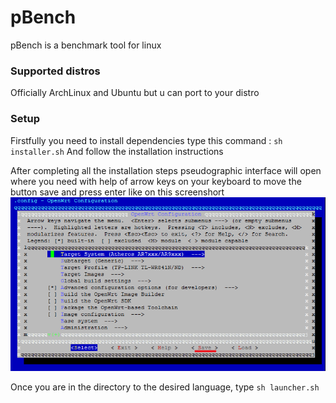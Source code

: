 # pBench
pBench is a benchmark tool for linux

### Supported distros 
Officially ArchLinux and Ubuntu but u can port to your distro

### Setup
Firstfully you need to install dependencies type this command : `sh installer.sh`
And follow the installation instructions

After completing all the installation steps pseudographic interface will open where you need with help of arrow keys on your keyboard to move the button save and press enter like on this screenshort
![Alt text](https://raw.githubusercontent.com/Pulshen/pBench/master/screenshort.png "Screenshort")


Once you are in the directory to the desired language, type `sh launcher.sh`
